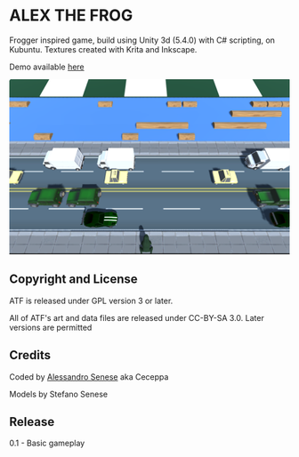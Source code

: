 # ALEX THE FROG

Frogger inspired game, build using Unity 3d (5.4.0) with C# scripting, on Kubuntu.
Textures created with Krita and Inkscape.

Demo available [here](http://alessandrosenese.eu/unity/atf)

![ALEX THE FROG screenshot](dist/screenshot1.png)


## Copyright and License

ATF is released under GPL version 3 or later.

All of ATF's art and data files are released under CC-BY-SA 3.0. Later versions are permitted

## Credits

Coded by [Alessandro Senese](alessandrosenese.eu) aka Ceceppa

Models by Stefano Senese

## Release

0.1 - Basic gameplay
